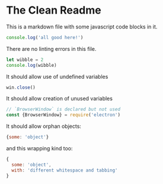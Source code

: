 # The Clean Readme

This is a markdown file with some javascript code blocks in it.

```js
console.log('all good here!')
```

There are no linting errors in this file.

```javascript
let wibble = 2
console.log(wibble)
```

It should allow use of undefined variables

```javascript
win.close()
```

It should allow creation of unused variables

```js
// `BrowserWindow` is declared but not used
const {BrowserWindow} = require('electron')
```

It should allow orphan objects:

```js
{some: 'object'}
```

and this wrapping kind too:

```js
{
  some: 'object',
  with: 'different whitespace and tabbing'
}
```
